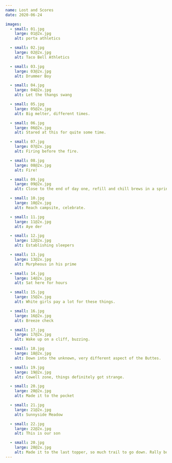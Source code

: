 ```yaml
---
name: Lost and Scores
date: 2020-06-24

images:
  - small: 01.jpg
    large: 01@2x.jpg
    alt: porta athletics

  - small: 02.jpg
    large: 02@2x.jpg
    alt: Taco Bell Athletics

  - small: 03.jpg
    large: 03@2x.jpg
    alt: Drummer Boy

  - small: 04.jpg
    large: 04@2x.jpg
    alt: Let the thangs swang

  - small: 05.jpg
    large: 05@2x.jpg
    alt: Big melter, different times.

  - small: 06.jpg
    large: 06@2x.jpg
    alt: Stared at this for quite some time.

  - small: 07.jpg
    large: 07@2x.jpg
    alt: Firing before the fire.

  - small: 08.jpg
    large: 08@2x.jpg
    alt: Fire!

  - small: 09.jpg
    large: 09@2x.jpg
    alt: Close to the end of day one, refill and chill brews in a spring.

  - small: 10.jpg
    large: 10@2x.jpg
    alt: Reach campsite, celebrate.

  - small: 11.jpg
    large: 11@2x.jpg
    alt: Aye der

  - small: 12.jpg
    large: 12@2x.jpg
    alt: Establishing sleepers

  - small: 13.jpg
    large: 13@2x.jpg
    alt: Murpheous in his prime

  - small: 14.jpg
    large: 14@2x.jpg
    alt: Sat here for hours

  - small: 15.jpg
    large: 15@2x.jpg
    alt: White girls pay a lot for these things.

  - small: 16.jpg
    large: 16@2x.jpg
    alt: Breeze check

  - small: 17.jpg
    large: 17@2x.jpg
    alt: Wake up on a cliff, buzzing.

  - small: 18.jpg
    large: 18@2x.jpg
    alt: Down into the unknown, very different aspect of the Buttes.

  - small: 19.jpg
    large: 19@2x.jpg
    alt: Cowell zone, things definitely got strange.

  - small: 20.jpg
    large: 20@2x.jpg
    alt: Made it to the pocket

  - small: 21.jpg
    large: 21@2x.jpg
    alt: Sunnyside Meadow

  - small: 22.jpg
    large: 22@2x.jpg
    alt: This is our son

  - small: 20.jpg
    large: 20@2x.jpg
    alt: Made it to the last topper, so much trail to go down. Rally boys!
---
```

